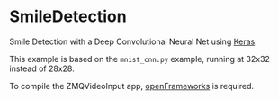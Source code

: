 # SmileDetection

Smile Detection with a Deep Convolutional Neural Net using [Keras](http://keras.io).

This example is based on the `mnist_cnn.py` example, running at 32x32 instead of 28x28.

To compile the ZMQVideoInput app, [openFrameworks](http://openframeworks.cc) is required.